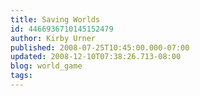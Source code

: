 ```yaml
---
title: Saving Worlds
id: 4466936710145152479
author: Kirby Urner
published: 2008-07-25T10:45:00.000-07:00
updated: 2008-12-10T07:38:26.713-08:00
blog: world_game
tags: 
---
```


